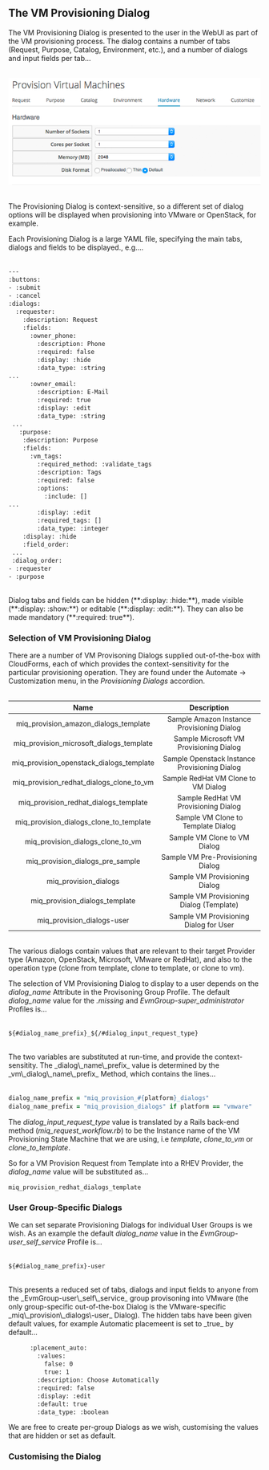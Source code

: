 ## The VM Provisioning Dialog

The VM Provisioning Dialog is presented to the user in the WebUI as part of the VM provisioning process. The dialog contains a number of tabs (Request, Purpose, Catalog, Environment, etc.), and a number of dialogs and input fields per tab...
<br> <br>

![screenshot](images/screenshot28.png?)

<br>
The Provisioning Dialog is context-sensitive, so a different set of dialog options will be displayed when provisioning into VMware or OpenStack, for example.

Each Provisioning Dialog is a large YAML file, specifying the main tabs, dialogs and fields to be displayed., e.g....
<br> <br>

```
---
:buttons:
- :submit
- :cancel
:dialogs:
  :requester:
    :description: Request
    :fields:
      :owner_phone:
        :description: Phone
        :required: false
        :display: :hide
        :data_type: :string
...
      :owner_email:
        :description: E-Mail
        :required: true
        :display: :edit
        :data_type: :string
 ...
   :purpose:
    :description: Purpose
    :fields:
      :vm_tags:
        :required_method: :validate_tags
        :description: Tags
        :required: false
        :options:
          :include: []
...
        :display: :edit
        :required_tags: []
        :data_type: :integer
    :display: :hide
    :field_order:
 ...
 :dialog_order:
- :requester
- :purpose
```
<br>
Dialog tabs and fields can be hidden (**:display: :hide:**), made visible (**:display: :show:**) or editable (**:display: :edit:**). They can also be made mandatory (**:required: true**).

### Selection of VM Provisioning Dialog

There are a number of VM Provisoning Dialogs supplied out-of-the-box with CloudForms, each of which provides the context-sensitivity for the particular provisioning operation. They are found under the Automate -> Customization menu, in the _Provisioning Dialogs_ accordion.
<br> <br>

|  Name   |   Description   |
|:-------:|:---------------:|
| miq\_provision\_amazon\_dialogs\_template | Sample Amazon Instance Provisioning Dialog |
| miq\_provision\_microsoft\_dialogs\_template | Sample Microsoft VM Provisioning Dialog |
| miq\_provision\_openstack\_dialogs\_template | Sample Openstack Instance Provisioning Dialog |
| miq\_provision\_redhat\_dialogs\_clone\_to\_vm | Sample RedHat VM Clone to VM Dialog |
| miq\_provision\_redhat\_dialogs\_template | Sample RedHat VM Provisioning Dialog |
| miq\_provision\_dialogs\_clone\_to\_template | Sample VM Clone to Template Dialog |
| miq\_provision\_dialogs\_clone\_to\_vm | Sample VM Clone to VM Dialog |
| miq\_provision\_dialogs\_pre\_sample | Sample VM Pre-Provisioning Dialog |
| miq\_provision\_dialogs | Sample VM Provisioning Dialog |
| miq\_provision\_dialogs\_template | Sample VM Provisioning Dialog (Template) |
| miq\_provision\_dialogs-user | Sample VM Provisioning Dialog for User |

<br>
The various dialogs contain values that are relevant to their target Provider type (Amazon, OpenStack, Microsoft, VMware or RedHat), and also to the operation type (clone from template, clone to template, or clone to vm).

The selection of VM Provisioning Dialog to display to a user depends on the _dialog\_name_ Attribute in the Provisoning Group Profile. The default _dialog\_name_ value for the _.missing_ and _EvmGroup-super\_administrator_ Profiles is...
<br> <br>

```
${#dialog_name_prefix}_${/#dialog_input_request_type}
```
<br>
The two variables are substituted at run-time, and provide the context-sensitity. The _dialog\_name\_prefix_ value is determined by the _vm\_dialog\_name\_prefix_ Method, which contains the lines...
<br> <br>

```ruby
dialog_name_prefix = "miq_provision_#{platform}_dialogs"
dialog_name_prefix = "miq_provision_dialogs" if platform == "vmware" 
```

The _dialog\_input\_request\_type_ value is translated by a Rails back-end method (_miq\_request\_workflow.rb_) to be the Instance name of the VM Provisioning State Machine that we are using, i.e _template_, _clone\_to\_vm_ or _clone\_to\_template_.

So for a VM Provision Request from Template into a RHEV Provider, the _dialog\_name_ value will be substituted as...

```
miq_provision_redhat_dialogs_template
```

### User Group-Specific Dialogs

We can set separate Provisioning Dialogs for individual User Groups is we wish. As an example the default _dialog\_name_ value in the _EvmGroup-user\_self\_service_ Profile is... 
<br> <br>

```
${#dialog_name_prefix}-user
```
<br>
This presents a reduced set of tabs, dialogs and input fields to anyone from the _EvmGroup-user\_self\_service_ group provisoning into VMware (the only group-specific out-of-the-box Dialog is the VMware-specific _miq\_provision\_dialogs\-user_ Dialog). The hidden tabs have been given default values, for example Automatic placemeent is set to _true_ by default...

```
      :placement_auto:
        :values:
          false: 0
          true: 1
        :description: Choose Automatically
        :required: false
        :display: :edit
        :default: true
        :data_type: :boolean
```

We are free to create per-group Dialogs as we wish, customising the values that are hidden or set as default.

### Customising the Dialog



